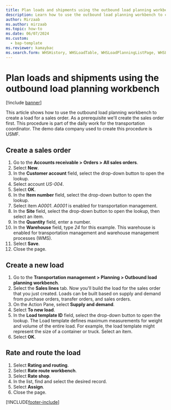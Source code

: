 ```yaml
---
title: Plan loads and shipments using the outbound load planning workbench
description: Learn how to use the outbound load planning workbench to create a load for a sales order, including a step-by-step process for creating sales orders. 
author: Mirzaab
ms.author: mirzaab
ms.topic: how-to
ms.date: 06/07/2024
ms.custom: 
  - bap-template
ms.reviewer: kamaybac
ms.search.form: WHSHistory, WHSLoadTable, WHSLoadPlanningListPage, WHSLoadPlanningWorkbench, WHSOutboundLoadPlanningWorkbench
---
```


# Plan loads and shipments using the outbound load planning workbench

[!include [banner](../../includes/banner.md)]

This article shows how to use the outbound load planning workbench to create a load for a sales order. As a prerequisite we'll create the sales order first. This procedure is part of the daily work for the transportation coordinator. The demo data company used to create this procedure is USMF.

## Create a sales order

1. Go to the **Accounts receivable > Orders > All sales orders**.
2. Select **New**.
3. In the **Customer account** field, select the drop-down button to open the lookup.
4. Select account *US-004*.
5. Select **OK**.
6. In the **Item number** field, select the drop-down button to open the lookup.
7. Select item *A0001*. *A0001* is enabled for transportation management.  
8. In the **Site** field, select the drop-down button to open the lookup, then select an item.
9. In the **Quantity** field, enter a number.
10. In the **Warehouse** field, type *24* for this example. This warehouse is enabled for transportation management and warehouse management processes (WMS).  
11. Select **Save**.
12. Close the page.

## Create a new load

1. Go to the **Transportation management > Planning > Outbound load planning workbench**.
2. Select the **Sales lines** tab. Now you'll build the load for the sales order that you just created. Loads can be built based on supply and demand from purchase orders, transfer orders, and sales orders.  
3. On the Action Pane, select **Supply and demand**.
4. Select **To new load**.
5. In the **Load template ID** field, select the drop-down button to open the lookup. The Load template defines maximum measurements for weight and volume of the entire load. For example, the load template might represent the size of a container or truck. Select an item.
6. Select **OK**.

## Rate and route the load

1. Select **Rating and routing**.
2. Select **Rate route workbench**.
3. Select **Rate shop**.
4. In the list, find and select the desired record.
5. Select **Assign**.
6. Close the page.

[!INCLUDE[footer-include](../../../includes/footer-banner.md)]
